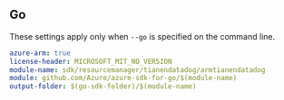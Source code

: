 ## Go

These settings apply only when `--go` is specified on the command line.

```yaml $(go) && $(track2)
azure-arm: true
license-header: MICROSOFT_MIT_NO_VERSION
module-name: sdk/resourcemanager/tianendatadog/armtianendatadog
module: github.com/Azure/azure-sdk-for-go/$(module-name)
output-folder: $(go-sdk-folder)/$(module-name)
```
